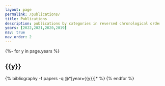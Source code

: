 ```yaml
---
layout: page
permalink: /publications/
title: Publications
description: publications by categories in reversed chronological order. generated by jekyll-scholar.
years: [2022,2021,2020,2019]
nav: true
nav_order: 2
---
```

<!-- _pages/publications.md -->
<div class="publications">

{%- for y in page.years %}
  <h2 class="year">{{y}}</h2>
  {% bibliography -f papers -q @*[year={{y}}]* %}
{% endfor %}

</div>
